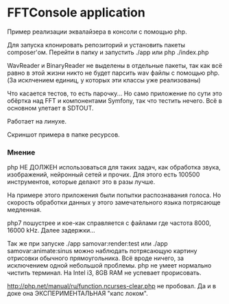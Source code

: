 FFTConsole application
======================

Пример реализации эквалайзера в консоли с помощью php.

Для запуска клонировать репозиторий и установить пакеты composer'ом.
Перейти в папку и запустить ./app или php ./index.php

WavReader и BinaryReader не выделены в отдельные пакеты, так как всё равно в этой жизни никто не будет парсить wav файлы с помощью php. (За исклчением единиц, у которых эти классы уже реализованы)

Что касается тестов, то есть парочку... Но само приложение по сути это обёртка над FFT и компонентами Symfony, так что тестить нечего. Всё в основном улетает в SDTOUT.

Работает на линухе.

Скриншот примера в папке ресурсов.


### Мнение

php НЕ ДОЛЖЕН использоваться для таких задач, как обработка звука, изображений, нейронный сетей и прочих.
Для этого есть 100500 инструментов, которые делают это в разы лучше.

На примере этого приложения были попытки распознавания голоса.
Но скорость обработки данных у этого замечательного языка потрясающе медленная.

php7 пошустрее и кое-как справляется с файлами где частота 8000, 16000 kHz. Далее задержки...

Так же при запуске ./app samovar:render:test или ./app samovar:animate:sinus можно наблюдать потрясающую картину отрисовки обычного прямоугольника.
Всё вроде ничего, за исключением одной небольшой проблемы.
php не умеет нормально чистить терминал.
На Intel i3, 8GB RAM не успевает прорисовать.

http://php.net/manual/ru/function.ncurses-clear.php не пробовал. Да и в доке она ЭКСПЕРИМЕНТАЛЬНАЯ "капс локом".

